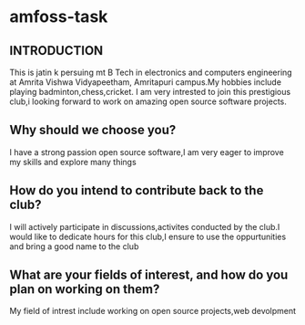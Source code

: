 # amfoss-task
## INTRODUCTION
This is jatin k persuing mt B Tech in electronics and computers engineering at Amrita Vishwa Vidyapeetham, Amritapuri campus.My hobbies include playing badminton,chess,cricket.
I am very intrested to join this prestigious club,i looking forward to work on amazing open source software projects.
## **Why should we choose you?**
I have a strong passion open source software,I am very eager to improve my skills and explore many things
## **How do you intend to contribute back to the club?**
I will actively participate in discussions,activites conducted by the club.I would like to dedicate hours for this club,I ensure to use the oppurtunities and bring a good name to the club
## **What are your fields of interest, and how do you plan on working on them?**
My field of intrest include working on open source projects,web devolpment
